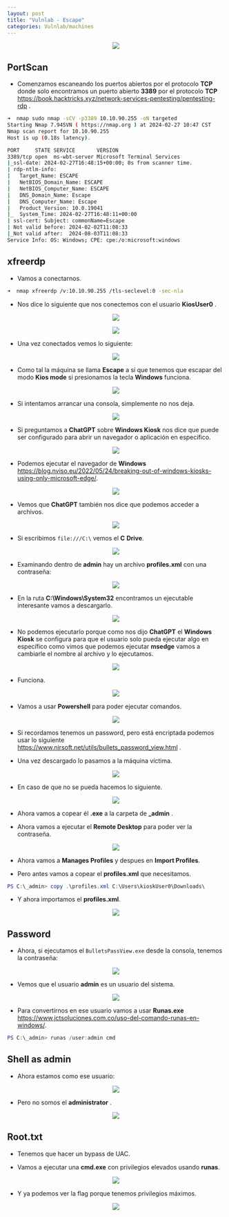 ```yaml
---
layout: post
title: "Vulnlab - Escape"
categories: Vulnlab/machines
---
```


<p align="center">
<img src="/assets/vulnlab/img/machines/escape/icon.png">
</p>

## PortScan

- Comenzamos escaneando los puertos abiertos por el protocolo **TCP** donde solo encontramos un puerto abierto **3389** por el protocolo **TCP** <https://book.hacktricks.xyz/network-services-pentesting/pentesting-rdp> .

```bash
➜  nmap sudo nmap -sCV -p3389 10.10.90.255 -oN targeted
Starting Nmap 7.94SVN ( https://nmap.org ) at 2024-02-27 10:47 CST
Nmap scan report for 10.10.90.255
Host is up (0.18s latency).

PORT     STATE SERVICE       VERSION
3389/tcp open  ms-wbt-server Microsoft Terminal Services
|_ssl-date: 2024-02-27T16:48:15+00:00; 0s from scanner time.
| rdp-ntlm-info:
|   Target_Name: ESCAPE
|   NetBIOS_Domain_Name: ESCAPE
|   NetBIOS_Computer_Name: ESCAPE
|   DNS_Domain_Name: Escape
|   DNS_Computer_Name: Escape
|   Product_Version: 10.0.19041
|_  System_Time: 2024-02-27T16:48:11+00:00
| ssl-cert: Subject: commonName=Escape
| Not valid before: 2024-02-02T11:08:33
|_Not valid after:  2024-08-03T11:08:33
Service Info: OS: Windows; CPE: cpe:/o:microsoft:windows
```

## xfreerdp

- Vamos a conectarnos.

```bash
➜  nmap xfreerdp /v:10.10.90.255 /tls-seclevel:0 -sec-nla
```

- Nos dice lo siguiente que nos conectemos con el usuario **KiosUser0** .

<p align="center">
<img src="https://i.imgur.com/UieJqtq.png">
</p>

<p align="center">
<img src="https://i.imgur.com/kH5q7gE.png">
</p>

- Una vez conectados vemos lo siguiente:

<p align="center">
<img src="https://i.imgur.com/GhZZKNL.png">
</p>

- Como tal la máquina se llama **Escape** a sí que tenemos que escapar del modo **Kios mode** si presionamos la tecla **Windows** funciona.

<p align="center">
<img src="https://i.imgur.com/3Qz8UuZ.png">
</p>

- Si intentamos arrancar una consola, simplemente no nos deja.

<p align="center">
<img src="https://i.imgur.com/xi7PNAh.png">
</p>

- Si preguntamos a **ChatGPT** sobre **Windows Kiosk** nos dice que puede ser configurado para abrir un navegador o aplicación en específico.

<p align="center">
<img src="https://i.imgur.com/7o1mxOE.png">
</p>

- Podemos ejecutar el navegador de **Windows** <https://blog.nviso.eu/2022/05/24/breaking-out-of-windows-kiosks-using-only-microsoft-edge/>.

<p align="center">
<img src="https://i.imgur.com/TGrxsKS.png">
</p>

- Vemos que **ChatGPT** también nos dice que podemos acceder a archivos.

<p align="center">
<img src="https://i.imgur.com/OUpii2B.png">
</p>

- Si escribimos `file:///C:\` vemos el **C** **Drive**.

<p align="center">
<img src="https://i.imgur.com/QDPE7We.png">
</p>

- Examinando dentro de **admin** hay un archivo **profiles.xml** con una contraseña:

<p align="center">
<img src="https://i.imgur.com/BSiTKkP.png">
</p>

- En la ruta **C:\Windows\System32** encontramos un ejecutable interesante vamos a descargarlo.

<p align="center">
<img src="/assets/vulnlab/img/machines/escape/01.png">
</p>
 
- No podemos ejecutarlo porque como nos dijo **ChatGPT** el **Windows Kiosk** se configura para que el usuario solo pueda ejecutar algo en específico como vimos que podemos ejecutar **msedge** vamos a cambiarle el nombre al archivo y lo ejecutamos.

<p align="center">
<img src="/assets/vulnlab/img/machines/escape/02.png">
</p>

- Funciona.

<p align="center">
<img src="/assets/vulnlab/img/machines/escape/03.png">
</p>

- Vamos a usar **Powershell** para poder ejecutar comandos.

<p align="center">
<img src="/assets/vulnlab/img/machines/escape/04.png">
</p>

- Si recordamos tenemos un password, pero está encriptada podemos usar lo siguiente <https://www.nirsoft.net/utils/bullets_password_view.html> .

- Una vez descargado lo pasamos a la máquina víctima.

<p align="center">
<img src="/assets/vulnlab/img/machines/escape/05.png">
</p>

- En caso de que no se pueda hacemos lo siguiente.

<p align="center">
<img src="/assets/vulnlab/img/machines/escape/06.png">
</p>

- Ahora vamos a copear él **.exe** a la carpeta de **_admin** .

- Ahora vamos a ejecutar el **Remote Desktop** para poder ver la contraseña.

<p align="center">
<img src="/assets/vulnlab/img/machines/escape/07.png">
</p>

- Ahora vamos a **Manages Profiles** y despues en **Import Profiles**.

- Pero antes vamos a copear el **profiles.xml** que necesitamos.

```powershell
PS C:\_admin> copy .\profiles.xml C:\Users\kioskUser0\Downloads\    
```

- Y ahora importamos el **profiles.xml**.

<p align="center">
<img src="/assets/vulnlab/img/machines/escape/08.png">
</p>

## Password

- Ahora, si ejecutamos el `BulletsPassView.exe` desde la consola, tenemos la contraseña:

<p align="center">
<img src="/assets/vulnlab/img/machines/escape/09.png">
</p>

- Vemos que el usuario **admin** es un usuario del sistema.

<p align="center">
<img src="/assets/vulnlab/img/machines/escape/10.png">
</p>

- Para convertirnos en ese usuario vamos a usar **Runas.exe** <https://www.jctsoluciones.com.co/uso-del-comando-runas-en-windows/>.

```powershell
PS C:\_admin> runas /user:admin cmd                                                                                          Enter the password for admin:  
```

## Shell as admin

- Ahora estamos como ese usuario:

<p align="center">
<img src="/assets/vulnlab/img/machines/escape/11.png">
</p>

- Pero no somos el **administrator** .

<p align="center">
<img src="/assets/vulnlab/img/machines/escape/12.png">
</p>

## Root.txt

- Tenemos que hacer un bypass de UAC.

- Vamos a ejecutar una **cmd.exe** con privilegios elevados usando **runas**.

<p align="center">
<img src="/assets/vulnlab/img/machines/escape/13.png">
</p>

- Y ya podemos ver la flag porque tenemos privilegios máximos.

<p align="center">
<img src="/assets/vulnlab/img/machines/escape/14.png">
</p>
